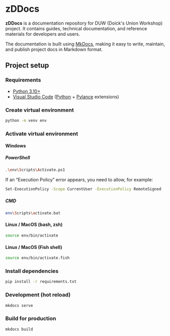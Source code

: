 # zDDocs

**zDDocs** is a documentation repository for DUW (Doick's Union Workshop) project.
It contains guides, technical documentation, and reference materials for developers and users.

The documentation is built using [MkDocs](https://www.mkdocs.org/), making it easy to write, maintain, and publish project docs in Markdown format.

## Project setup

### Requirements

- [Python 3.10+](https://www.python.org/downloads/)
- [Visual Studio Code](https://code.visualstudio.com/Download) ([Python](https://marketplace.visualstudio.com/items?itemName=ms-python.python) + [Pylance](https://marketplace.visualstudio.com/items?itemName=ms-python.vscode-pylance) extensions)

### Create virtual environment

```sh
python -m venv env
```

### Activate virtual environment

#### Windows

##### PowerShell

```sh
.\env\Scripts\Activate.ps1
```

If an “Execution Policy” error appears, you need to allow, for example:

```sh
Set-ExecutionPolicy -Scope CurrentUser -ExecutionPolicy RemoteSigned
```

##### CMD

```sh
env\Scripts\activate.bat
```

#### Linux / MacOS (bash, zsh)

```sh
source env/bin/activate
```

#### Linux / MacOS (Fish shell)

```sh
source env/bin/activate.fish
```

### Install dependencies

```sh
pip install -r requirements.txt
```

### Development (hot reload)

```sh
mkdocs serve
```

### Build for production

```sh
mkdocs build
```
